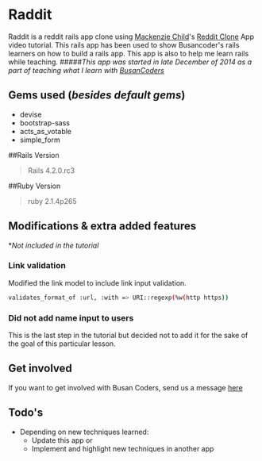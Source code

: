 # Raddit

Raddit is a reddit rails app clone using [Mackenzie Child](https://mackenziechild.me)'s [Reddit Clone](https://mackenziechild.me/12-in-12/1/) App video tutorial. This rails app has been used to show Busancoder's rails learners on how to build a rails app. This app is also to help me learn rails while teaching.
#####*This app was started in late December of 2014 as a part of teaching what I learn with [BusanCoders](http://busancoders.com)* 

## Gems used (*besides default gems*)
  - devise
  - bootstrap-sass
  - acts_as_votable
  - simple_form

##Rails Version
>Rails 4.2.0.rc3

##Ruby Version
> ruby 2.1.4p265


## Modifications & extra added features 
**Not included in the tutorial*
### Link validation
Modified the link model to include link input validation.
```sh
validates_format_of :url, :with => URI::regexp(%w(http https))

```
### Did not add name input to users
This is the last step in the tutorial but decided not to add it for the sake of the goal of this particular lesson.

## Get involved

If you want to get involved with Busan Coders, send us a message [here](http://learn.busancoders.com/contact-us/)

## Todo's

 - Depending on new techniques learned:
    - Update this app or
    - Implement and highlight new techniques in another app